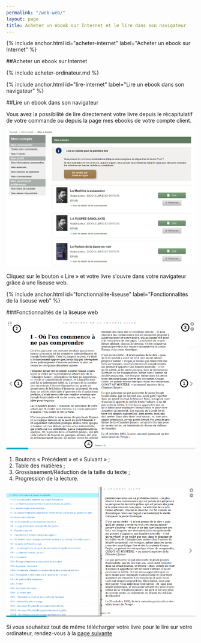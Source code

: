 ```yaml
---
permalink: "/web-web/"
layout: page
title: Acheter un ebook sur Internet et le lire dans son navigateur
---
```


{% include anchor.html id="acheter-internet" label="Acheter un ebook sur Internet" %}

##Acheter un ebook sur Internet

{% include acheter-ordinateur.md %}

{% include anchor.html id="lire-internet" label="Lire un ebook dans son navigateur" %}

##Lire un ebook dans son navigateur

Vous avez la possibilité de lire directement votre livre depuis le récapitulatif de votre commande ou depuis la page mes ebooks de votre compte client.

![](/images/telecharger-ordinateur-2.png)

Cliquez sur le bouton « Lire » et votre livre s'ouvre dans votre navigateur grâce à une liseuse web.

{% include anchor.html id="fonctionnalite-liseuse" label="Fonctionnalités de la liseuse web" %}

###Fonctionnalités de la liseuse web

![](/images/lire-web-1.png)

1. Boutons « Précédent » et « Suivant » ;
2. Table des matières ;
3. Grossissement/Réduction de la taille du texte ;
4. Progression de la lecture.

![](/images/lire-web-2.png)

Si vous souhaitez tout de même télécharger votre livre pour le lire sur votre ordinateur, rendez-vous à la [page suivante](/ordinateur/)